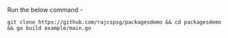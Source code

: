 Run the below command - 

`git clone https://github.com/rajcspsg/packagesdemo && cd packagesdemo && go build example/main.go`
